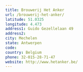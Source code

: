 ```yaml
---
title: Brouwerij Het Anker
url: /brouwerij-het-anker/
latitude: 51.0325
longitude: 4.473
address1: Guido Gezellelaan 49
address2: 
city: Mechelen
state: Antwerpen
code: 
country: Belgium
phone: 32-015-28-71-47
website: http://www.hetanker.be/
---
```


